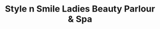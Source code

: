 ---
title: "Style n Smile Ladies Beauty Parlour & Spa"
url: /amala-nagar/style-n-smile-ladies-beauty-parlour-und-spa/
shop: Kosmetik
---